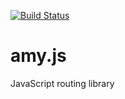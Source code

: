 [![Build Status](https://travis-ci.org/e-shulitsky/amy.js.svg)](https://travis-ci.org/e-shulitsky/amy.js)
# amy.js
JavaScript routing library
